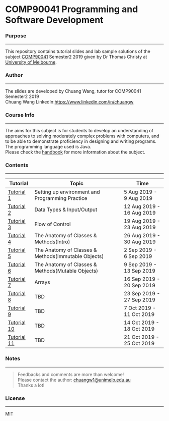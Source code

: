 # COMP90041 Programming and Software Development
### **Purpose**
---
This repository contains tutorial slides and lab sample solutions of the subject [COMP90041](https://handbook.unimelb.edu.au/2019/subjects/comp90041) Semester2 2019 given by Dr Thomas Christy at [University of Melbourne](https://www.unimelb.edu.au/).
### **Author**
---
The slides are developed by Chuang Wang, tutor for COMP90041 Semester2 2019\
Chuang Wang LinkedIn:https://www.linkedin.com/in/chuangw
### **Course Info**
---
The aims for this subject is for students to develop an understanding of approaches to solving moderately complex problems with computers, and to be able to demonstrate proficiency in designing and writing programs. The programming language used is Java.\
Please check the [handbook](https://handbook.unimelb.edu.au/2019/subjects/comp90041) for more information about the subject.
### **Contents**
---

| Tutorial | Topic | Time |
| ------ | ------ |-----|
| [Tutorial 1](https://github.com/chuangw46/COMP90041_Tutorial/blob/master/tutorial%201/comp90041_tute1Slides.pdf) | Setting up environment and Programming Practice  | 5 Aug 2019 - 9 Aug 2019
| [Tutorial 2](https://github.com/chuangw46/COMP90041_Tutorial/blob/master/tutorial%202/comp90041_tute2.pdf) | Data Types & Input/Output | 12 Aug 2019 - 16 Aug 2019
| [Tutorial 3](https://github.com/chuangw46/COMP90041_Tutorial/blob/master/tutorial%203/comp90041_tute3.pdf) | Flow of Control | 19 Aug 2019 - 23 Aug 2019
| [Tutorial 4](https://github.com/chuangw46/COMP90041_Tutorial/blob/master/tutorial%204/comp90041_tute4.pdf) | The Anatomy of Classes & Methods(Intro) | 26 Aug 2019 - 30 Aug 2019
| [Tutorial 5](https://github.com/chuangw46/COMP90041_Tutorial/blob/master/tutorial%205/comp90041_tute5.pdf) | The Anatomy of Classes & Methods(Immutable Objects) | 2 Sep 2019 - 6 Sep 2019
| [Tutorial 6](https://github.com/chuangw46/COMP90041_Tutorial/blob/master/tutorial%206/comp90041_tute6.pdf) | The Anatomy of Classes & Methods(Mutable Objects) | 9 Sep 2019 - 13 Sep 2019
| [Tutorial 7](https://github.com/chuangw46/COMP90041_Tutorial/blob/master/tutorial%207/comp90041_tute7.pdf) | Arrays | 16 Sep 2019 - 20 Sep 2019
| [Tutorial 8]() | TBD | 23 Sep 2019 - 27 Sep 2019
| [Tutorial 9]() | TBD | 7 Oct 2019 - 11 Oct 2019
| [Tutorial 10]() | TBD | 14 Oct 2019 - 18 Oct 2019
| [Tutorial 11]() | TBD | 21 Oct 2019 - 25 Oct 2019

### **Notes**
---
>Feedbacks and comments are more than welcome!\
>Please contact the author: chuangw1@unimelb.edu.au\
>Thanks a lot!


### **License**
---
MIT

